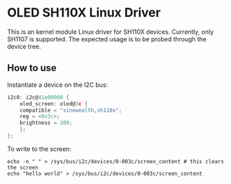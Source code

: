 # OLED SH110X Linux Driver

This is an kernel module Linux driver for SH110X devices. Currently, only SH1107 is supported. The expected usage is 
to be probed through the device tree.

## How to use

Instantiate a device on the I2C bus: 
```c
i2c0: i2c@41e00000 {
    oled_screen: oled@3c {
    compatible = "sinowealth,sh110x";
    reg = <0x3c>;
    brightness = 200;
    };
};
```

To write to the screen: 
```shell
echo -n " " > /sys/bus/i2c/devices/0-003c/screen_content # this clears the screen
echo "hello world" > /sys/bus/i2c/devices/0-003c/screen_content
```

